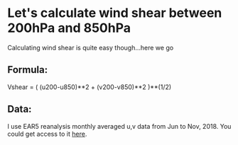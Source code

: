 # Let's calculate wind shear between 200hPa and 850hPa

Calculating wind shear is quite easy though...here we go<br>

## Formula:<br>
Vshear = ( (u200-u850)\*\*2 + (v200-v850)\*\*2 )\*\*(1/2)
## Data:<br>
I use EAR5 reanalysis monthly averaged u,v data from Jun to Nov, 2018. You could get access to it [here](https://cds.climate.copernicus.eu/cdsapp#!/dataset/reanalysis-era5-pressure-levels-monthly-means?tab=overview).
